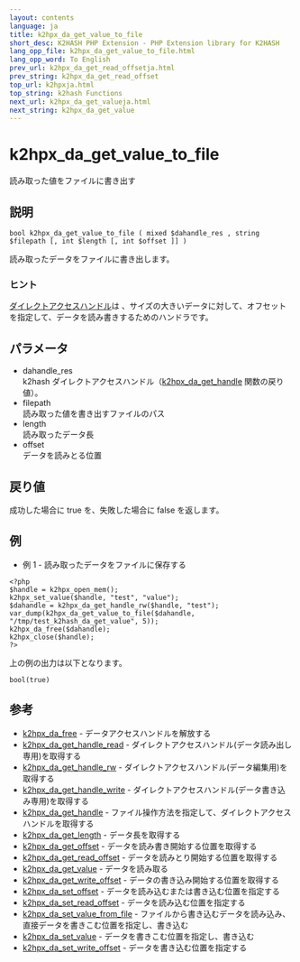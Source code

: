 ```yaml
---
layout: contents
language: ja
title: k2hpx_da_get_value_to_file
short_desc: K2HASH PHP Extension - PHP Extension library for K2HASH
lang_opp_file: k2hpx_da_get_value_to_file.html
lang_opp_word: To English
prev_url: k2hpx_da_get_read_offsetja.html
prev_string: k2hpx_da_get_read_offset
top_url: k2hpxja.html
top_string: k2hash Functions
next_url: k2hpx_da_get_valueja.html
next_string: k2hpx_da_get_value
---
```


# k2hpx_da_get_value_to_file
読み取った値をファイルに書き出す

## 説明

```
bool k2hpx_da_get_value_to_file ( mixed $dahandle_res , string $filepath [, int $length [, int $offset ]] )
```

読み取ったデータをファイルに書き出します。

### ヒント
[ダイレクトアクセスハンドル](https://k2hash.antpick.ax/developerja.html#DIRECTACCESS)は 、サイズの大きいデータに対して、オフセットを指定して、データを読み書きするためのハンドラです。 

## パラメータ
- dahandle_res  
k2hash ダイレクトアクセスハンドル（[k2hpx_da_get_handle](k2hpx_da_get_handleja.html) 関数の戻り値）。
- filepath  
読み取った値を書き出すファイルのパス
- length  
読み取ったデータ長
- offset  
データを読みとる位置

## 戻り値
成功した場合に true を、失敗した場合に false を返します。 

## 例
- 例 1 - 読み取ったデータをファイルに保存する

```
<?php
$handle = k2hpx_open_mem();
k2hpx_set_value($handle, "test", "value");
$dahandle = k2hpx_da_get_handle_rw($handle, "test");
var_dump(k2hpx_da_get_value_to_file($dahandle, "/tmp/test_k2hash_da_get_value", 5));
k2hpx_da_free($dahandle);
k2hpx_close($handle);
?>
```

上の例の出力は以下となります。

```
bool(true)
```


## 参考
- [k2hpx_da_free](k2hpx_da_freeja.html) - データアクセスハンドルを解放する
- [k2hpx_da_get_handle_read](k2hpx_da_get_handle_readja.html) - ダイレクトアクセスハンドル(データ読み出し専用)を取得する
- [k2hpx_da_get_handle_rw](k2hpx_da_get_handle_rwja.html) - ダイレクトアクセスハンドル(データ編集用)を取得する
- [k2hpx_da_get_handle_write](k2hpx_da_get_handle_writeja.html) - ダイレクトアクセスハンドル(データ書き込み専用)を取得する
- [k2hpx_da_get_handle](k2hpx_da_get_handleja.html) - ファイル操作方法を指定して、ダイレクトアクセスハンドルを取得する
- [k2hpx_da_get_length](k2hpx_da_get_lengthja.html) - データ長を取得する
- [k2hpx_da_get_offset](k2hpx_da_get_offsetja.html) - データを読み書き開始する位置を取得する
- [k2hpx_da_get_read_offset](k2hpx_da_get_read_offsetja.html) - データを読みとり開始する位置を取得する
- [k2hpx_da_get_value](k2hpx_da_get_valueja.html) - データを読み取る
- [k2hpx_da_get_write_offset](k2hpx_da_get_write_offsetja.html) - データの書き込み開始する位置を取得する
- [k2hpx_da_set_offset](k2hpx_da_set_offsetja.html) - データを読み込むまたは書き込む位置を指定する
- [k2hpx_da_set_read_offset](k2hpx_da_set_read_offsetja.html) - データを読み込む位置を指定する
- [k2hpx_da_set_value_from_file](k2hpx_da_set_value_from_fileja.html) - ファイルから書き込むデータを読み込み、直接データを書きこむ位置を指定し、書き込む
- [k2hpx_da_set_value](k2hpx_da_set_valueja.html) - データを書きこむ位置を指定し、書き込む
- [k2hpx_da_set_write_offset](k2hpx_da_set_write_offsetja.html) - データを書き込む位置を指定する
